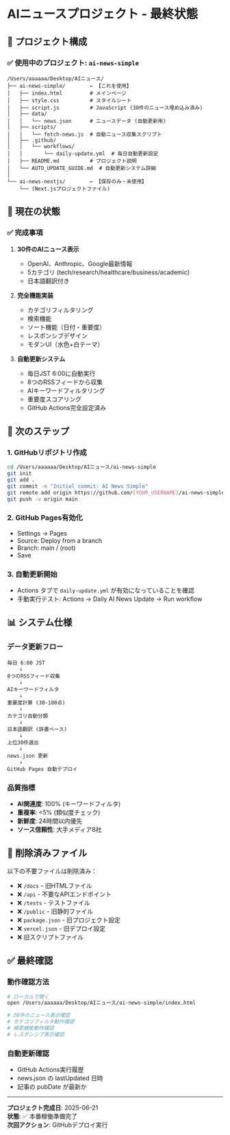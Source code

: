 # AIニュースプロジェクト - 最終状態

## 📁 プロジェクト構成

### ✅ **使用中のプロジェクト: `ai-news-simple`**
```
/Users/aaaaaa/Desktop/AIニュース/
├── ai-news-simple/        ← 【これを使用】
│   ├── index.html         # メインページ
│   ├── style.css          # スタイルシート
│   ├── script.js          # JavaScript (30件のニュース埋め込み済み)
│   ├── data/
│   │   └── news.json      # ニュースデータ (自動更新用)
│   ├── scripts/
│   │   └── fetch-news.js  # 自動ニュース収集スクリプト
│   ├── .github/
│   │   └── workflows/
│   │       └── daily-update.yml  # 毎日自動更新設定
│   ├── README.md          # プロジェクト説明
│   └── AUTO_UPDATE_GUIDE.md  # 自動更新システム詳細
│
└── ai-news-nextjs/        ← 【保存のみ・未使用】
    └── (Next.jsプロジェクトファイル)
```

## 🚀 現在の状態

### ✅ **完成事項**
1. **30件のAIニュース表示** 
   - OpenAI、Anthropic、Google最新情報
   - 5カテゴリ (tech/research/healthcare/business/academic)
   - 日本語翻訳付き

2. **完全機能実装**
   - カテゴリフィルタリング
   - 検索機能
   - ソート機能（日付・重要度）
   - レスポンシブデザイン
   - モダンUI（水色+白テーマ）

3. **自動更新システム**
   - 毎日JST 6:00に自動実行
   - 8つのRSSフィードから収集
   - AIキーワードフィルタリング
   - 重要度スコアリング
   - GitHub Actions完全設定済み

## 🔄 次のステップ

### 1. **GitHubリポジトリ作成**
```bash
cd /Users/aaaaaa/Desktop/AIニュース/ai-news-simple
git init
git add .
git commit -m "Initial commit: AI News Simple"
git remote add origin https://github.com/[YOUR_USERNAME]/ai-news-simple.git
git push -u origin main
```

### 2. **GitHub Pages有効化**
- Settings → Pages
- Source: Deploy from a branch
- Branch: main / (root)
- Save

### 3. **自動更新開始**
- Actions タブで `daily-update.yml` が有効になっていることを確認
- 手動実行テスト: Actions → Daily AI News Update → Run workflow

## 📊 システム仕様

### データ更新フロー
```
毎日 6:00 JST
    ↓
8つのRSSフィード収集
    ↓
AIキーワードフィルタ
    ↓
重要度計算 (30-100点)
    ↓
カテゴリ自動分類
    ↓
日本語翻訳 (辞書ベース)
    ↓
上位30件選出
    ↓
news.json 更新
    ↓
GitHub Pages 自動デプロイ
```

### 品質指標
- **AI関連度**: 100% (キーワードフィルタ)
- **重複率**: <5% (類似度チェック)
- **新鮮度**: 24時間以内優先
- **ソース信頼性**: 大手メディア8社

## 🎯 削除済みファイル

以下の不要ファイルは削除済み：
- ❌ `/docs` - 旧HTMLファイル
- ❌ `/api` - 不要なAPIエンドポイント
- ❌ `/tests` - テストファイル
- ❌ `/public` - 旧静的ファイル
- ❌ `package.json` - 旧プロジェクト設定
- ❌ `vercel.json` - 旧デプロイ設定
- ❌ 旧スクリプトファイル

## ✅ 最終確認

### 動作確認方法
```bash
# ローカルで開く
open /Users/aaaaaa/Desktop/AIニュース/ai-news-simple/index.html

# 30件のニュース表示確認
# カテゴリフィルタ動作確認
# 検索機能動作確認
# レスポンシブ表示確認
```

### 自動更新確認
- GitHub Actions実行履歴
- news.json の lastUpdated 日時
- 記事の pubDate が最新か

---

**プロジェクト完成日**: 2025-06-21  
**状態**: ✅ 本番稼働準備完了  
**次回アクション**: GitHubデプロイ実行